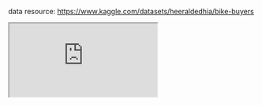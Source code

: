 data resource: https://www.kaggle.com/datasets/heeraldedhia/bike-buyers
<iframe src="https://docs.google.com/presentation/d/1enP9xhdzIwto5CVdS6dgies6pOfk019-/edit?usp=sharing&ouid=118425463282192079516&rtpof=true&sd=true">
